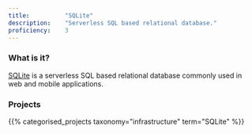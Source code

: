```yaml
---
title: 			"SQLite"
description: 	"Serverless SQL based relational database."
proficiency:	3
---
```


### What is it?
[SQLite](https://www.sqlite.org/) is a serverless SQL based relational database commonly used in web and mobile applications.

### Projects
{{% categorised_projects taxonomy="infrastructure" term="SQLite" %}}
